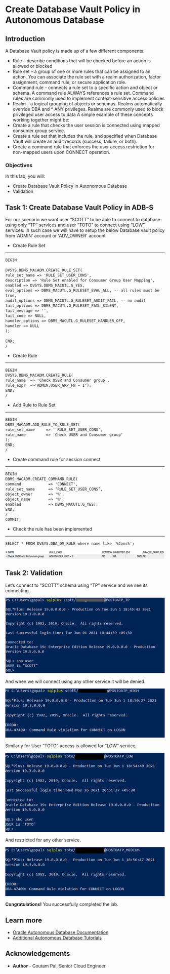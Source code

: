 # Create Database Vault Policy in Autonomous Database

## Introduction

A Database Vault policy is made up of a few different components:
-	Rule – describe conditions that will be checked before an action is allowed or blocked
-	Rule set – a group of one or more rules that can be assigned to an action. You can associate the rule set with a realm authorization, factor assignment, command rule, or secure application role.
-	Command rule – connects a rule set to a specific action and object or schema. A command rule ALWAYS references a rule set. Command rules are commonly used to implement context-sensitive access policies 
-	Realm – a logical grouping of objects or schemas. Realms automatically override DBA and * ANY privileges. Realms are commonly used to block privileged user access to data
A simple example of these concepts working together might be:
-	Create a rule that checks the user session is connected using mapped consumer group service.
-	Create a rule set that includes the rule, and specified when Database Vault will create an audit records (success, failure, or both).
-	Create a command rule that enforces the user access restriction for non-mapped users upon CONNECT operation.



### Objectives

In this lab, you will:

-   Create Database Vault Policy in Autonomous Database
-   Validation

## Task 1: Create Database Vault Policy in ADB-S

For our scenario we want user “SCOTT” to be able to connect to database using only “TP” services and user “TOTO” to connect using “LOW” services.
In such case we will have to setup the below Database vault policy from ‘ADMIN’ account or 'ADV_OWNER' account

- Create Rule Set


---

    
    BEGIN

    DVSYS.DBMS_MACADM.CREATE_RULE_SET(
    rule_set_name => 'RULE_SET_USER_CONS',
    description => 'Rule Set enabled for Consumer Group User Mapping',
    enabled => DVSYS.DBMS_MACUTL.G_YES,
    eval_options => DBMS_MACUTL.G_RULESET_EVAL_ALL, -- all rules must be true,
    audit_options => DBMS_MACUTL.G_RULESET_AUDIT_FAIL, -- no audit
    fail_options => DBMS_MACUTL.G_RULESET_FAIL_SILENT,
    fail_message => '',
    fail_code => NULL,
    handler_options => DBMS_MACUTL.G_RULESET_HANDLER_OFF,
    handler => NULL
    );

    END;
    /



- Create Rule

---
    BEGIN
    DVSYS.DBMS_MACADM.CREATE_RULE(
    rule_name  => 'Check USER and Consumer group', 
    rule_expr  =>'ADMIN.USER_GRP_FN = 1');
    END;
    /


- Add Rule to Rule Set


---
    BEGIN
    DBMS_MACADM.ADD_RULE_TO_RULE_SET(
    rule_set_name     => ' RULE_SET_USER_CONS',
    rule_name         => 'Check USER and Consumer group'
    );
    END;
    /


- Create command rule for session connect


---
    BEGIN
    DBMS_MACADM.CREATE_COMMAND_RULE(
    command            => 'CONNECT',
    rule_set_name      => ‘RULE_SET_USER_CONS’,
    object_owner       => '%',
    object_name        => '%',
    enabled            => DBMS_MACUTL.G_YES);
    END;
    /
    COMMIT;


- Check the rule has been implemented


---
    SELECT * FROM DVSYS.DBA_DV_RULE where name like '%Cons%';

![Database Vault rule status](./images/picture3.png " ")


## Task 2:   Validation

Let’s connect to “SCOTT” schema using “TP” service and we see its connecting.

![Database connection TP service success](./images/picture4.png " ")

And when we will connect using any other service it will be denied.

![Database connection TP service denied](./images/picture5.png " ")

Similarly for User “TOTO” access is allowed for “LOW” service.

![Database connection LOW service success](./images/picture6.png " ")

And restricted for any other service.

![Database connection LOW service denied](./images/picture7.png " ")

**Congratulations!** You successfully completed the lab. 

## Learn more

* [Oracle Autonomous Database Documentation](https://docs.oracle.com/en/cloud/paas/autonomous-data-warehouse-cloud/index.html)
* [Additional Autonomous Database Tutorials](https://docs.oracle.com/en/cloud/paas/autonomous-data-warehouse-cloud/tutorials.html)


## Acknowledgements
* **Author** - Goutam Pal, Senior Cloud Engineer